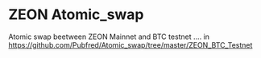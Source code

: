 # ZEON Atomic_swap
Atomic swap beetween ZEON Mainnet and BTC testnet ....
in  https://github.com/Pubfred/Atomic_swap/tree/master/ZEON_BTC_Testnet



